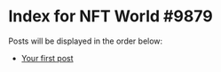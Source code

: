 # Index for NFT World #9879
Posts will be displayed in the order below:

- [Your first post](./001-first.md)

